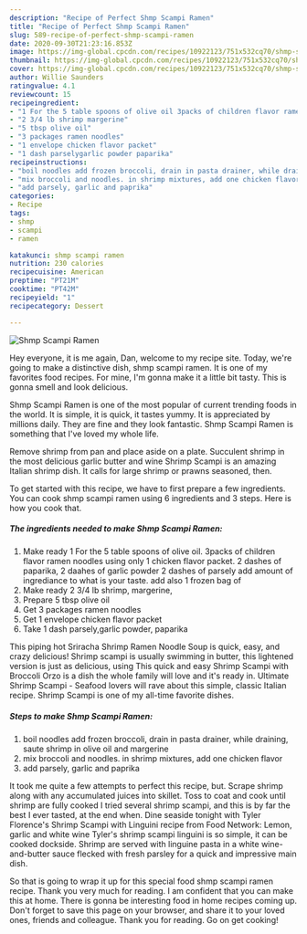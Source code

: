 ```yaml
---
description: "Recipe of Perfect Shmp Scampi Ramen"
title: "Recipe of Perfect Shmp Scampi Ramen"
slug: 589-recipe-of-perfect-shmp-scampi-ramen
date: 2020-09-30T21:23:16.853Z
image: https://img-global.cpcdn.com/recipes/10922123/751x532cq70/shmp-scampi-ramen-recipe-main-photo.jpg
thumbnail: https://img-global.cpcdn.com/recipes/10922123/751x532cq70/shmp-scampi-ramen-recipe-main-photo.jpg
cover: https://img-global.cpcdn.com/recipes/10922123/751x532cq70/shmp-scampi-ramen-recipe-main-photo.jpg
author: Willie Saunders
ratingvalue: 4.1
reviewcount: 15
recipeingredient:
- "1 For the 5 table spoons of olive oil 3packs of children flavor ramen noodles using only 1 chicken flavor packet 2 dashes of paparika  2 daahes of garlic powder 2 dashes of parsely add amount of ingrediance to what is your taste add also 1 frozen bag of"
- "2 3/4 lb shrimp margerine"
- "5 tbsp olive oil"
- "3 packages ramen noodles"
- "1 envelope chicken flavor packet"
- "1 dash parselygarlic powder paparika"
recipeinstructions:
- "boil noodles add frozen broccoli, drain in pasta drainer, while draining, saute shrimp in olive oil and margerine"
- "mix broccoli and noodles. in shrimp mixtures, add one chicken flavor"
- "add parsely, garlic and paprika"
categories:
- Recipe
tags:
- shmp
- scampi
- ramen

katakunci: shmp scampi ramen 
nutrition: 230 calories
recipecuisine: American
preptime: "PT21M"
cooktime: "PT42M"
recipeyield: "1"
recipecategory: Dessert

---
```



![Shmp Scampi Ramen](https://img-global.cpcdn.com/recipes/10922123/751x532cq70/shmp-scampi-ramen-recipe-main-photo.jpg)

Hey everyone, it is me again, Dan, welcome to my recipe site. Today, we're going to make a distinctive dish, shmp scampi ramen. It is one of my favorites food recipes. For mine, I'm gonna make it a little bit tasty. This is gonna smell and look delicious.

Shmp Scampi Ramen is one of the most popular of current trending foods in the world. It is simple, it is quick, it tastes yummy. It is appreciated by millions daily. They are fine and they look fantastic. Shmp Scampi Ramen is something that I've loved my whole life.

Remove shrimp from pan and place aside on a plate. Succulent shrimp in the most delicious garlic butter and wine Shrimp Scampi is an amazing Italian shrimp dish. It calls for large shrimp or prawns seasoned, then.


To get started with this recipe, we have to first prepare a few ingredients. You can cook shmp scampi ramen using 6 ingredients and 3 steps. Here is how you cook that.

<!--inarticleads1-->

##### The ingredients needed to make Shmp Scampi Ramen:

1. Make ready 1 For the 5 table spoons of olive oil. 3packs of children flavor ramen noodles using only 1 chicken flavor packet. 2 dashes of paparika,  2 daahes of garlic powder 2 dashes of parsely add amount of ingrediance to what is your taste. add also 1 frozen bag of
1. Make ready 2 3/4 lb shrimp, margerine,
1. Prepare 5 tbsp olive oil
1. Get 3 packages ramen noodles
1. Get 1 envelope chicken flavor packet
1. Take 1 dash parsely,garlic powder, paparika


This piping hot Sriracha Shrimp Ramen Noodle Soup is quick, easy, and crazy delicious! Shrimp scampi is usually swimming in butter, this lightened version is just as delicious, using This quick and easy Shrimp Scampi with Broccoli Orzo is a dish the whole family will love and it&#39;s ready in. Ultimate Shrimp Scampi - Seafood lovers will rave about this simple, classic Italian recipe. Shrimp Scampi is one of my all-time favorite dishes. 

<!--inarticleads2-->

##### Steps to make Shmp Scampi Ramen:

1. boil noodles add frozen broccoli, drain in pasta drainer, while draining, saute shrimp in olive oil and margerine
1. mix broccoli and noodles. in shrimp mixtures, add one chicken flavor
1. add parsely, garlic and paprika


It took me quite a few attempts to perfect this recipe, but. Scrape shrimp along with any accumulated juices into skillet. Toss to coat and cook until shrimp are fully cooked I tried several shrimp scampi, and this is by far the best I ever tasted, at the end when. Dine seaside tonight with Tyler Florence&#39;s Shrimp Scampi with Linguini recipe from Food Network: Lemon, garlic and white wine Tyler&#39;s shrimp scampi linguini is so simple, it can be cooked dockside. Shrimp are served with linguine pasta in a white wine-and-butter sauce flecked with fresh parsley for a quick and impressive main dish. 

So that is going to wrap it up for this special food shmp scampi ramen recipe. Thank you very much for reading. I am confident that you can make this at home. There is gonna be interesting food in home recipes coming up. Don't forget to save this page on your browser, and share it to your loved ones, friends and colleague. Thank you for reading. Go on get cooking!
